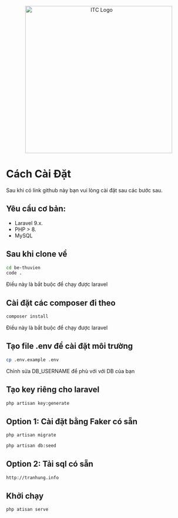 <p align="center">
<a href="https://itc.edu.vn/" target="_blank">
<img src="https://itc.edu.vn/Data/Sites/1/media/img/logo.png" width="400" alt="ITC Logo"></a></p>

# Cách Cài Đặt

Sau khi có link github này bạn vui lòng cài đặt sau các bước sau.

## Yêu cầu cơ bản:
- Laravel 9.x.
- PHP > 8.
- MySQL 

## Sau khi clone về

```sh
cd be-thuvien
code .
```

Điều này là bắt buộc để chạy được laravel

## Cài đặt các composer đi theo

```sh
composer install
```

Điều này là bắt buộc để chạy được laravel

## Tạo file .env để cài đặt môi trường

```sh
cp .env.example .env
```
Chỉnh sửa DB_USERNAME để phù với với DB của bạn

## Tạo key riêng cho laravel

```sh
php artisan key:generate
```

## Option 1: Cài đặt bằng Faker có sẵn

```sh
php artisan migrate
```
```sh
php artisan db:seed
```
## Option 2: Tải sql có sẵn 

```sh
http://tranhung.info
```

## Khởi chạy

```sh
php atisan serve
```

